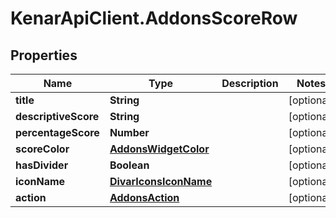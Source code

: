 # KenarApiClient.AddonsScoreRow

## Properties

Name | Type | Description | Notes
------------ | ------------- | ------------- | -------------
**title** | **String** |  | [optional] 
**descriptiveScore** | **String** |  | [optional] 
**percentageScore** | **Number** |  | [optional] 
**scoreColor** | [**AddonsWidgetColor**](AddonsWidgetColor.md) |  | [optional] 
**hasDivider** | **Boolean** |  | [optional] 
**iconName** | [**DivarIconsIconName**](DivarIconsIconName.md) |  | [optional] 
**action** | [**AddonsAction**](AddonsAction.md) |  | [optional] 


